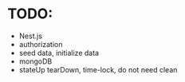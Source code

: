 # TODO:

- Nest.js
- authorization
- seed data, initialize data
- mongoDB
- stateUp tearDown, time-lock, do not need clean
